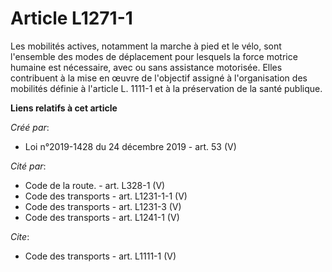 # Article L1271-1

Les mobilités actives, notamment la marche à pied et le vélo, sont l'ensemble des modes de déplacement pour lesquels la force
motrice humaine est nécessaire, avec ou sans assistance motorisée. Elles contribuent à la mise en œuvre de l'objectif assigné
à l'organisation des mobilités définie à l'article L. 1111-1 et à la préservation de la santé publique.

**Liens relatifs à cet article**

_Créé par_:

  - Loi n°2019-1428 du 24 décembre 2019 - art. 53 (V)

_Cité par_:

  - Code de la route. - art. L328-1 (V)
  - Code des transports - art. L1231-1-1 (V)
  - Code des transports - art. L1231-3 (V)
  - Code des transports - art. L1241-1 (V)

_Cite_:

  - Code des transports - art. L1111-1 (V)

